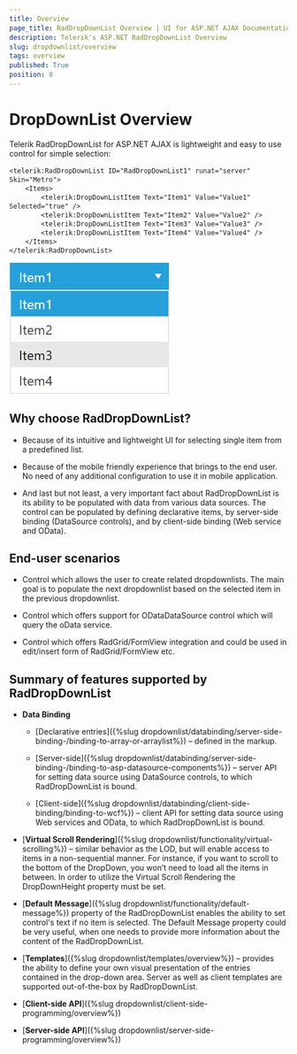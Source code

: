 ```yaml
---
title: Overview
page_title: RadDropDownList Overview | UI for ASP.NET AJAX Documentation
description: Telerik's ASP.NET RadDropDownList Overview
slug: dropdownlist/overview
tags: overview
published: True
position: 0
---
```


# DropDownList Overview

Telerik RadDropDownList for ASP.NET AJAX is lightweight and easy to use control for simple selection:

````ASP.NET
<telerik:RadDropDownList ID="RadDropDownList1" runat="server" Skin="Metro">
    <Items>
        <telerik:DropDownListItem Text="Item1" Value="Value1" Selected="true" />
        <telerik:DropDownListItem Text="Item2" Value="Value2" />
        <telerik:DropDownListItem Text="Item3" Value="Value3" />
        <telerik:DropDownListItem Text="Item4" Value="Value4" />
    </Items>
</telerik:RadDropDownList>
````

![dropdownlist-overview](images/dropdownlist-overview.png)

## Why choose RadDropDownList?

* Because of its intuitive and lightweight UI for selecting single item from a predefined list.

* Because of the mobile friendly experience that brings to the end user. No need of any additional configuration to use it in mobile application.

* And last but not least, a very important fact about RadDropDownList is its ability to be populated with data from various data sources. The control can be populated by defining declarative items, by server-side binding (DataSource controls), and by client-side binding (Web service and OData).

## End-user scenarios

* Control which allows the user to create related dropdownlists. The main goal is to populate the next dropdownlist based on the selected item in the previous dropdownlist.

* Control which offers support for ODataDataSource control which will query the oData service.

* Control which offers RadGrid/FormView integration and could be used in edit/insert form of RadGrid/FormView etc.

## Summary of features supported by RadDropDownList

* **Data Binding**

	* [Declarative entries]({%slug dropdownlist/databinding/server-side-binding-/binding-to-array-or-arraylist%}) – defined in the markup.

	* [Server-side]({%slug dropdownlist/databinding/server-side-binding-/binding-to-asp-datasource-components%}) – server API for setting data source using DataSource controls, to which RadDropDownList is bound.

	* [Client-side]({%slug dropdownlist/databinding/client-side-binding/binding-to-wcf%}) – client API for setting data source using Web services and OData, to which RadDropDownList is bound.

* [**Virtual Scroll Rendering**]({%slug dropdownlist/functionality/virtual-scrolling%}) – similar behavior as the LOD, but will enable access to items in a non-sequential manner. For instance, if you want to scroll to the bottom of the DropDown, you won’t need to load all the items in between. In order to utilize the Virtual Scroll Rendering the DropDownHeight property must be set.

* [**Default Message**]({%slug dropdownlist/functionality/default-message%}) property of the RadDropDownList enables the ability to set control's text if no item is selected. The Default Message property could be very useful, when one needs to provide more information about the content of the RadDropDownList.

* [**Templates**]({%slug dropdownlist/templates/overview%}) – provides the ability to define your own visual presentation of the entries contained in the drop-down area. Server as well as client templates are supported out-of-the-box by RadDropDownList.

* [**Client-side API**]({%slug dropdownlist/client-side-programming/overview%})

* [**Server-side API**]({%slug dropdownlist/server-side-programming/overview%})
